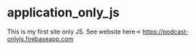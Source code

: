 # application_only_js
This is my first site only JS.
See website here-> https://podcast-onlyjs.firebaseapp.com

